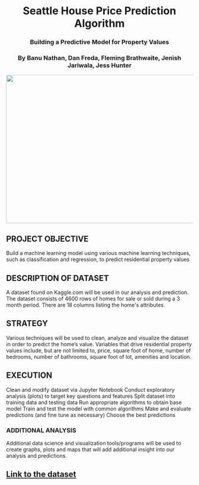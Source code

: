 # <div align="center">Seattle House Price Prediction Algorithm</div>
### <div align="center">Building a Predictive Model for Property Values</div>
### <div align="center">By Banu Nathan, Dan Freda, Fleming Brathwaite, Jenish Jariwala, Jess Hunter</div>

<div align="center"><img src="https://scenicusa.net/images/JL09SeattleSkylinePD.jpg" height = 400 width = 99999 ></div>

## PROJECT OBJECTIVE
Build a machine learning model using various machine learning techniques, such as classification and regression, to predict residential property values

## DESCRIPTION OF DATASET
A dataset found on Kaggle.com will be used in our analysis and prediction. The dataset consists of 4600 rows of homes for sale or sold during a 3 month period. There are 18 columns listing the home's attributes. 

## STRATEGY
Various techniques will be used to clean, analyze and visualize the dataset in order to predict the home’s value. Variables that drive residential property values include, but are not limited to, price, square foot of home, number of bedrooms, number of bathrooms, square foot of lot, amenities and location.

## EXECUTION
Clean and modify dataset via Jupyter Notebook
Conduct exploratory analysis (plots) to target key questions and features
Split dataset into training data and testing data
Run appropriate algorithms to obtain base model
Train and test the model with common algorithms 
Make and evaluate predictions (and fine tune as necessary)
Choose the best predictions

### ADDITIONAL ANALYSIS
Additional data science and visualization tools/programs will be used to create graphs, plots and maps    that will add additional insight into our analysis and predictions.  

## [Link to the dataset](https://www.kaggle.com/shree1992/housedata)
